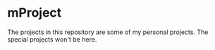 # mProject
The projects in this repository are some of my personal projects.
The special projects won't be here.
